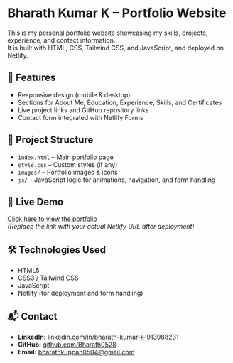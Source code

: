# Bharath Kumar K – Portfolio Website

This is my personal portfolio website showcasing my skills, projects, experience, and contact information.  
It is built with HTML, CSS, Tailwind CSS, and JavaScript, and deployed on Netlify.

## 🌟 Features
- Responsive design (mobile & desktop)
- Sections for About Me, Education, Experience, Skills, and Certificates
- Live project links and GitHub repository links
- Contact form integrated with Netlify Forms

## 📂 Project Structure
- `index.html` – Main portfolio page
- `style.css` – Custom styles (if any)
- `images/` – Portfolio images & icons
- `js/` – JavaScript logic for animations, navigation, and form handling

## 🚀 Live Demo
[Click here to view the portfolio](https://your-netlify-site.netlify.app)  
*(Replace the link with your actual Netlify URL after deployment)*

## 🛠️ Technologies Used
- HTML5
- CSS3 / Tailwind CSS
- JavaScript
- Netlify (for deployment and form handling)

## 📬 Contact
- **LinkedIn:** [linkedin.com/in/bharath-kumar-k-913988231](https://www.linkedin.com/in/bharath-kumar-k-913988231/)
- **GitHub:** [github.com/Bharath0528](https://github.com/Bharath0528)
- **Email:** bharathkuppan0504@gmail.com
